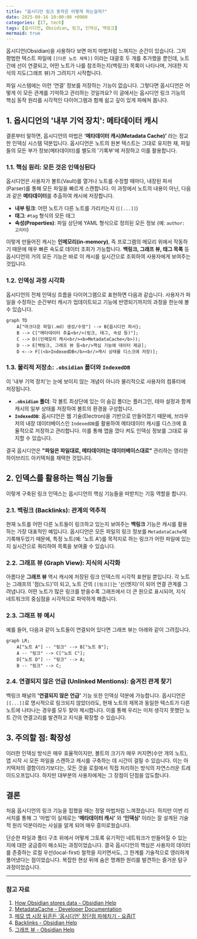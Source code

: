 ```yaml
---
title: "옵시디언 링크 동작은 어떻게 하는걸까?"
date: 2025-09-16 10:00:00 +0900
categories: [IT, tech]
tags: [옵시디언, Obsidian, 링크, 인덱싱, 백링크]
mermaid: true
---
```


옵시디언(Obsidian)을 사용하다 보면 마치 마법처럼 느껴지는 순간이 있습니다. 그저 평범한 텍스트 파일에 `[[다른 노트 제목]]` 이라는 대괄호 두 개를 추가했을 뿐인데, 노트 간에 선이 연결되고, 어떤 노트가 나를 참조하는지(백링크) 목록이 나타나며, 거대한 지식의 지도(그래프 뷰)가 그려지기 시작합니다.

파일 시스템에는 이런 ‘연결’ 정보를 저장하는 기능이 없습니다. 그렇다면 옵시디언은 어떻게 이 모든 관계를 기억하고 관리하는 것일까요? 이 글에서는 옵시디언 링크 기능의 핵심 동작 원리를 시각적인 다이어그램과 함께 쉽고 깊이 있게 파헤쳐 봅니다.

## 1. 옵시디언의 '내부 기억 장치': 메타데이터 캐시

결론부터 말하면, 옵시디언의 마법은 **‘메타데이터 캐시(Metadata Cache)’** 라는 정교한 인덱싱 시스템 덕분입니다. 옵시디언은 노트의 원본 텍스트는 그대로 유지한 채, 파일들의 모든 부가 정보(메타데이터)를 별도의 '기록부'에 저장하고 이를 활용합니다.

### 1.1. **핵심 원리: 모든 것은 인덱싱된다**

옵시디언은 사용자가 볼트(Vault)를 열거나 노트를 수정할 때마다, 내장된 파서(Parser)를 통해 모든 파일을 빠르게 스캔합니다. 이 과정에서 노트의 내용이 아닌, 다음과 같은 **메타데이터**를 추출하여 캐시에 저장합니다.

-   **내부 링크**: 어떤 노트가 다른 노트를 가리키는지 (`[[...]]`)
-   **태그**: `#tag` 형식의 모든 태그
-   **속성(Properties)**: 파일 상단에 YAML 형식으로 정의된 모든 정보 (예: `author: 고리타`)

이렇게 만들어진 캐시는 **인메모리(in-memory)**, 즉 프로그램의 메모리 위에서 작동하기 때문에 매우 빠른 속도로 데이터 조회가 가능합니다. **백링크, 그래프 뷰, 태그 목록** 등 옵시디언의 거의 모든 기능은 바로 이 캐시를 실시간으로 조회하여 사용자에게 보여주는 것입니다.

### 1.2. **인덱싱 과정 시각화**

옵시디언의 전체 인덱싱 흐름을 다이어그램으로 표현하면 다음과 같습니다. 사용자가 파일을 수정하는 순간부터 캐시가 업데이트되고 기능에 반영되기까지의 과정을 한눈에 볼 수 있습니다.

```mermaid
graph TD
    A["마크다운 파일(.md) 생성/수정"] --> B{옵시디언 파서};
    B --> C["메타데이터 추출<br/>(링크, 태그, 속성 등)"];
    C --> D((인메모리 캐시<br/><b>MetadataCache</b>));
    D --> E[백링크, 그래프 뷰 등<br/>핵심 기능에 데이터 제공];
    D <--> F[(<b>IndexedDB</b><br/>캐시 상태를 디스크에 저장)];
```

### 1.3. **물리적 저장소: `.obsidian` 폴더와 `IndexedDB`**

이 '내부 기억 장치'는 눈에 보이지 않는 개념이 아니라 물리적으로 사용자의 컴퓨터에 저장됩니다.

-   **`.obsidian` 폴더**: 각 볼트 최상단에 있는 이 숨김 폴더는 플러그인, 테마 설정과 함께 캐시의 일부 상태를 저장하여 볼트의 환경을 구성합니다.
-   **`IndexedDB`**: 옵시디언은 웹 기술(Electron)을 기반으로 만들어졌기 때문에, 브라우저의 내장 데이터베이스인 `IndexedDB`를 활용하여 메타데이터 캐시를 디스크에 효율적으로 저장하고 관리합니다. 이를 통해 앱을 껐다 켜도 인덱싱 정보를 그대로 유지할 수 있습니다.

결국 옵시디언은 **"파일은 파일대로, 메타데이터는 데이터베이스대로"** 관리하는 영리한 하이브리드 아키텍처를 채택한 것입니다.

## 2. 인덱스를 활용하는 핵심 기능들

이렇게 구축된 링크 인덱스는 옵시디언의 핵심 기능들을 떠받치는 기둥 역할을 합니다.

### 2.1. **백링크 (Backlinks): 관계의 역추적**

현재 노트를 어떤 다른 노트들이 링크하고 있는지 보여주는 **백링크** 기능은 캐시를 활용하는 가장 대표적인 예입니다. 옵시디언은 모든 파일의 링크 정보를 `MetadataCache`에 기록해두었기 때문에, 특정 노트(예: '노트 A')를 목적지로 하는 링크가 어떤 파일에 있는지 실시간으로 쿼리하여 목록을 보여줄 수 있습니다.

### 2.2. **그래프 뷰 (Graph View): 지식의 시각화**

아름다운 **그래프 뷰** 역시 캐시에 저장된 링크 인덱스의 시각적 표현일 뿐입니다. 각 노트는 그래프의 '점(노드)'이 되고, 노트 간의 `[[링크]]`는 '선(엣지)'이 되어 연결 관계를 그려냅니다. 어떤 노트가 많은 링크를 받을수록 그래프에서 더 큰 원으로 표시되어, 지식 네트워크의 중심점을 시각적으로 파악하게 해줍니다.

### 2.3. **그래프 뷰 예시**

예를 들어, 다음과 같이 노트들이 연결되어 있다면 그래프 뷰는 아래와 같이 그려집니다.

```mermaid
graph LR;
    A["노트 A"] -- "링크" --> B["노트 B"];
    A -- "링크" --> C["노트 C"];
    D["노트 D"] -- "링크" --> A;
    B -- "링크" --> C;
```

### 2.4. **연결되지 않은 언급 (Unlinked Mentions): 숨겨진 관계 찾기**

백링크 패널의 **'연결되지 않은 언급'** 기능 또한 인덱싱 덕분에 가능합니다. 옵시디언은 `[[...]]`로 명시적으로 링크되지 않았더라도, 현재 노트의 제목과 동일한 텍스트가 다른 노트에 나타나는 경우를 모두 찾아 제시합니다. 이를 통해 우리는 미처 생각지 못했던 노트 간의 연결고리를 발견하고 지식을 확장할 수 있습니다.

## 3. 주의할 점: 확장성

이러한 인덱싱 방식은 매우 효율적이지만, 볼트의 크기가 매우 커지면(수만 개의 노트), 앱 시작 시 모든 파일을 스캔하고 캐시를 구축하는 데 시간이 걸릴 수 있습니다. 이는 아키텍처의 결함이라기보다는, 모든 것을 로컬에서 직접 처리하는 방식의 자연스러운 트레이드오프입니다. 하지만 대부분의 사용자에게는 그 장점이 단점을 압도합니다.

## 결론

처음 옵시디언의 링크 기능을 접했을 때는 정말 마법처럼 느껴졌습니다. 하지만 이번 리서치를 통해 그 '마법'이 실제로는 **‘메타데이터 캐시’** 와 **‘인덱싱’** 이라는 잘 설계된 기술적 원리 덕분이라는 사실을 알게 되어 매우 흥미로웠습니다.

단순한 파일과 폴더 구조 위에서 어떻게 그토록 유기적인 네트워크가 만들어질 수 있는지에 대한 궁금증이 해소되는 과정이었습니다. 결국 옵시디언의 핵심은 사용자의 데이터를 존중하는 로컬 우선(local-first) 철학을 지키면서도, 그 한계를 기술적으로 영리하게 풀어냈다는 점이었습니다. 복잡한 현상 뒤에 숨은 명쾌한 원리를 발견하는 즐거운 탐구 과정이었습니다.

---
### 참고 자료
1. [How Obsidian stores data - Obsidian Help](https://help.obsidian.md/data-storage)
2. [MetadataCache - Developer Documentation](https://docs.obsidian.md/Reference/TypeScript+API/MetadataCache)
3. [메모 앱 시장 뒤흔든 '옵시디언' 장단점 파헤치기 - 요즘IT](https://yozm.wishket.com/magazine/detail/2518/)
4. [Backlinks - Obsidian Help](https://help.obsidian.md/plugins/backlinks)
5. [그래프 뷰 - Obsidian Help](https://publish.obsidian.md/help-ko/%ED%94%8C%EB%9F%AC%EA%B7%B8%EC%9D%B8/%EA%B7%B8%EB%9E%98%ED%94%84+%EB%B7%B0)

